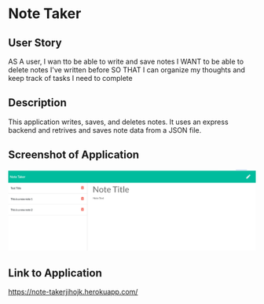# Note Taker

## User Story

AS A user, I wan tto be able to write and save notes
I WANT to be able to delete notes I've written before
SO THAT I can organize my thoughts and keep track of tasks I need to complete

## Description
This application writes, saves, and deletes notes. It uses an express backend and retrives and saves note data from a JSON file.

## Screenshot of Application
![screenshot](/screenshot.png)


## Link to Application
https://note-takerjihojk.herokuapp.com/
